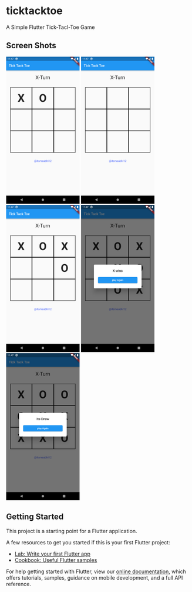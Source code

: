 # ticktacktoe

A Simple Flutter Tick-Tacl-Toe Game

## Screen Shots
<img src="https://raw.githubusercontent.com/itsmeabhi12/tick-tack-toe-Flutter/main/screenshots/Screenshot_1644314154.png" alt="a" width="200"/>
<img src="https://raw.githubusercontent.com/itsmeabhi12/tick-tack-toe-Flutter/main/screenshots/Screenshot_1644314628.png" alt="a" width="200"/>
<img src="https://raw.githubusercontent.com/itsmeabhi12/tick-tack-toe-Flutter/main/screenshots/Screenshot_1644314643.png" alt="a" width="200"/>
<img src="https://raw.githubusercontent.com/itsmeabhi12/tick-tack-toe-Flutter/main/screenshots/Screenshot_1644314652.png" alt="a" width="200"/>
<img src="https://raw.githubusercontent.com/itsmeabhi12/tick-tack-toe-Flutter/main/screenshots/Screenshot_1644314666.png" alt="a" width="200"/>


## Getting Started

This project is a starting point for a Flutter application.

A few resources to get you started if this is your first Flutter project:

- [Lab: Write your first Flutter app](https://flutter.dev/docs/get-started/codelab)
- [Cookbook: Useful Flutter samples](https://flutter.dev/docs/cookbook)

For help getting started with Flutter, view our
[online documentation](https://flutter.dev/docs), which offers tutorials,
samples, guidance on mobile development, and a full API reference.

